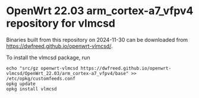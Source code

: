OpenWrt 22.03 arm_cortex-a7_vfpv4 repository for vlmcsd
========

Binaries built from this repository on 2024-11-30 can be downloaded from <https://dwfreed.github.io/openwrt-vlmcsd/>.

To install the vlmcsd package, run

```
echo "src/gz openwrt-vlmcsd https://dwfreed.github.io/openwrt-vlmcsd/OpenWrt_22.03/arm_cortex-a7_vfpv4/base" >> /etc/opkg/customfeeds.conf
opkg update
opkg install vlmcsd
```
